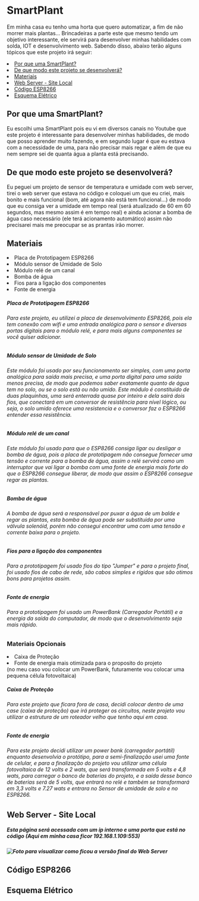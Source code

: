 # SmartPlant
<h>Em minha casa eu tenho uma horta que quero automatizar, a fim de não morrer mais plantas... Brincadeiras a parte este que mesmo tendo um objetivo interessante, ele servirá para desenvolver minhas habilidades com solda, IOT e desenvolvimento web.
  Sabendo disso, abaixo terão alguns tópicos que este projeto irá seguir:
  <li><a href="#por-que-uma-smartplant">Por que uma SmartPlant?</a></li>
  <li><a href="#de-que-modo-este-projeto-se-desenvolverá">De que modo este projeto se desenvolverá?</a></li>
  <li><a href="#materiais">Materiais</a></li>
  <li><a href="#web-server---site-local">Web Server - Site Local</a></li>
  <li><a href="#código-esp8266">Código ESP8266</a></li>
  <li><a href="#esquema-elétrico">Esquema Elétrico</a></li>
  
<h2>Por que uma SmartPlant?</h2>
  <h>Eu escolhi uma SmartPlant pois eu vi em diversos canais no Youtube que este projeto é interessante para desenvolver minhas habilidades, de modo que posso aprender muito fazendo, e em segundo lugar é que eu estava com a necessidade de uma, para não precisar mais regar e além de que eu nem sempre sei de quanta água a planta está precisando.</h>
<h2>De que modo este projeto se desenvolverá?</h2>
  <h>Eu peguei um projeto de sensor de temperatura e umidade com web server, tirei o web server que estava no código e coloquei um que eu criei, mais bonito e mais funcional (bom, até agora não está tem funcional...) de modo que eu consiga ver a umidade em tempo real (será atualizado de 60 em 60 segundos, mas mesmo assim é em tempo real) e ainda acionar a bomba de água caso necessário (ele terá acionamento automático) assim não precisarei mais me preocupar se as prantas irão morrer.</h>
<h2>Materiais</h2>
  <li>Placa de Prototipagem ESP8266</li>
  <li>Módulo sensor de Umidade de Solo</li>
  <li>Módulo relé de um canal</li>
  <li>Bomba de água</li>
  <li>Fios para a ligação dos componentes</li>
  <li>Fonte de energia</li>
  
 
  
  <h5>Placa de Prototipagem ESP8266</h5>
  <h6>Para este projeto, eu utilizei a placa de desenvolvimento ESP8266, pois ela tem conexão com wifi e uma entrada analógica para o sensor e diversas portas digitais para o módulo relé, e para mais alguns componentes se você quiser adicionar.</h6>
  
  <h5>Módulo sensor de Umidade de Solo</h5>
  <h6>Este módulo foi usado por seu funcionamento ser simples, com uma porta analógica para saída mais precisa, e uma porta digital para uma saída menos precisa, de modo que podemos saber exatamente quanto de água tem no solo, ou se o solo está ou não umido. Este módulo é constituido de duas plaquinhas, uma será enterrada quase por inteiro e dela sairá dois fios, que conectará em um conversor de resistência para nível lógico, ou seja, o solo umido oferece uma resistencia e o conversor faz o ESP8266 entender essa resistência.</h6>
  
  <h5>Módulo relé de um canal</h5>
  <h6>Este módulo foi usado para que o ESP8266 consiga ligar ou desligar a bomba de água, pois a placa de prototipagem não consegue fornecer uma tensão e corrente para a bomba de água, assim o relé servirá como um interruptor que vai ligar a bomba com uma fonte de energia mais forte do que o ESP8266 consegue liberar, de modo que assim o ESP8266 consegue regar as plantas.</h6>
  
  <h5>Bomba de água</h5>
  <h6>A bomba de água será a responsável por puxar a água de um balde e regar as plantas, esta bomba de água pode ser substituida por uma válvula solenóid, porém não consegui encontrar uma com uma tensão e corrente baixa para o projeto.</h6>
  
  <h5>Fios para a ligação dos componentes</h5>
  <h6>Para a prototipagem foi usado fios do tipo "Jumper" e para o projeto final, foi usado fios de cabo de rede, são cabos simples e rígidos que são otimos bons para projetos assim.</h6>
  
  <h5>Fonte de energia</h5>
  <h6>Para a prototipagem foi usado um PowerBank (Carregador Portátil) e a energia da saída do computador, de modo que o desenvolvimento seja mais rápido. </h6>
  
   <h3>Materiais Opcionais</h3>
    <li>Caixa de Proteção</li>
    <li>Fonte de energia mais otimizada para o proposito do projeto</li>
  (no meu caso vou colocar um PowerBank, futuramente vou colocar uma pequena célula fotovoltaica)
  
  <h5>Caixa de Proteção</h5>
  <h6>Para este projeto que ficara fora de casa, decidi colocar dentro de uma case (caixa de proteção) que irá proteger os circuitos, neste projeto vou utilizar a estrutura de um roteador velho que tenho aqui em casa.</h6>
  
  <h5>Fonte de energia</h5>
  <h6>Para este projeto decidi utilizar um power bank (carregador portátil) enquanto desenvolvia o protótipo, para a semi-finalização usei uma fonte de celular, e para a finalização do projeto vou utilizar uma célula fotovoltaica de 12 volts e 2 wats, que será transformada em 5 volts e 4,8 wats, para carregar o banco de baterias do projeto, e a saída desse banco de baterias será de 5 volts, que entrará no relé e também se transformará em 3,3 volts e 7.27 wats e entrara no Sensor de umidade de solo e no ESP8266.</h6>
   
<h2>Web Server - Site Local</h2>
<h5>Esta página será acessada com um ip interno e uma porta que está no código (Aqui em minha casa ficor <b>192.168.1.109:553</b>)<h5>
<img src="https://imgkub.com/images/2022/06/06/imagem_2022-06-05_150740366.png" alt="Foto para visualizar como ficou a versão final do Web Server" border="0">
<h2>Código ESP8266</h2>
<h2>Esquema Elétrico</h2>
